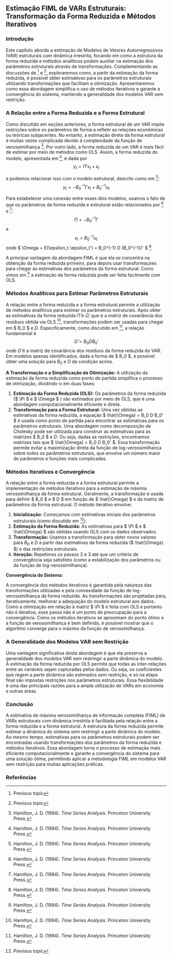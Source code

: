 ## Estimação FIML de VARs Estruturais: Transformação da Forma Reduzida e Métodos Iterativos

### Introdução

Este capítulo aborda a estimação de Modelos de Vetores Autorregressivos (VAR) estruturais com dinâmica irrestrita, focando em como a estrutura da forma reduzida e métodos analíticos podem auxiliar na estimação dos parâmetros estruturais através de transformações. Complementando as discussões de [^SECTION_PLACEHOLDER] e [^SECTION_PLACEHOLDER], exploraremos como, a partir da estimação da forma reduzida, é possível obter estimativas para os parâmetros estruturais utilizando transformações que facilitam a otimização. Apresentaremos como essa abordagem simplifica o uso de métodos iterativos e garante a convergência do sistema, mantendo a generalidade dos modelos VAR sem restrição.

### A Relação entre a Forma Reduzida e a Forma Estrutural

Como discutido em seções anteriores, a forma estrutural de um VAR impõe restrições sobre os parâmetros de forma a refletir as relações econômicas ou teóricas subjacentes. No entanto, a estimação direta da forma estrutural é muitas vezes complicada devido à complexidade da função de verossimilhança [^11.6.28]. Por outro lado, a forma reduzida de um VAR é mais fácil de estimar por meio de métodos como OLS. Assim, a forma reduzida do modelo, apresentada em [^11.1], é dada por
$$ y_t = \Pi'x_t + \epsilon_t $$

e podemos relacionar isso com o modelo estrutural, descrito como em [^11.6.20]:
$$ y_t = -B_0^{-1} \Gamma x_t + B_0^{-1}u_t $$

Para estabelecer uma conexão entre esses dois modelos, usamos o fato de que os parâmetros da forma reduzida e estrutural estão relacionados por [^11.6.21] e [^11.6.22]:
$$ \Pi = -B_0^{-1}\Gamma $$
e
$$ \epsilon_t = B_0^{-1}u_t $$
onde $ \Omega = E(\epsilon_t \epsilon_t') = B_0^{-1} D (B_0^{-1})' $ [^11.6.23].

A principal vantagem da abordagem FIML é que ela se concentra na obtenção da forma reduzida primeiro, para depois usar transformações para chegar às estimativas dos parâmetros da forma estrutural. Como vimos em [^11.1] a estimação da forma reduzida pode ser feita facilmente com OLS.

### Métodos Analíticos para Estimar Parâmetros Estruturais

A relação entre a forma reduzida e a forma estrutural permite a utilização de métodos analíticos para estimar os parâmetros estruturais. Após obter as estimativas da forma reduzida $\hat{\Pi}$ e $\hat{\Omega}$, que é a matriz de covariância dos resíduos obtida via OLS [^11.6.30], transformações podem ser usadas para chegar em $ B_0 $ e $D$. Especificamente, como discutido em [^11.6.33], a relação fundamental é
$$ \hat{\Omega} = B_0 D B_0' $$
onde $\hat{\Omega}$ é a matriz de covariância dos resíduos da forma reduzida do VAR.
Em modelos apenas identificados, dada a forma de $ B_0 $, é possível obter uma solução para $B_0$ e $D$ da condição acima.

**A Transformação e a Simplificação da Otimização:**
A utilização da estimação da forma reduzida como ponto de partida simplifica o processo de otimização, dividindo-o em duas fases:

1.  **Estimação da Forma Reduzida (OLS):** Os parâmetros da forma reduzida ($ \Pi $ e $ \Omega $ ) são estimados por meio de OLS, que é uma abordagem computacionalmente eficiente e direta.
2.  **Transformação para a Forma Estrutural:** Uma vez obtidas as estimativas da forma reduzida, a equação $ \hat{\Omega} = B_0 D B_0' $  é usada como ponto de partida para encontrar as estimativas para os parâmetros estruturais. Uma abordagem como decomposição de Cholesky pode ser utilizada para construir as estimativas para as matrizes  $ B_0 $ e $D$. Ou seja, dadas as restrições, encontramos matrizes tais que $  \hat{\Omega} = B_0 D B_0' $. Essa transformação permite evitar a maximização direta da função de log-verossimilhança sobre todos os parâmetros estruturais, que envolve um número maior de parâmetros e funções mais complicadas.

### Métodos Iterativos e Convergência

A relação entre a forma reduzida e a forma estrutural permite a implementação de métodos iterativos para a estimação de máxima verossimilhança da forma estrutural. Geralmente, a transformação é usada para definir $ B_0 $ e  $ D $ em função de $ \hat{\Omega} $ e da matriz de parâmetros da forma estrutural. O método iterativo envolve:

1.  **Inicialização:** Começamos com estimativas iniciais dos parâmetros estruturais (como discutido em [^SECTION_PLACEHOLDER]).
2.  **Estimação da Forma Reduzida:** As estimativas para $ \Pi $ e $ \hat{\Omega} $ são obtidas usando OLS com os dados observados.
3.  **Transformação:** Usamos a transformação para obter novos valores para $B_0$ e $D$ a partir das estimativas da forma reduzida ($ \hat{\Omega} $) e das restrições estruturais.
4.  **Iteração:** Repetimos os passos 2 e 3 até que um critério de convergência seja satisfeito (como a estabilização dos parâmetros ou da função de log-verossimilhança).

**Convergência do Sistema:**

A convergência dos métodos iterativos é garantida pela natureza das transformações utilizadas e pela convexidade da função de log-verossimilhança da forma reduzida. As transformações são projetadas para, iterativamente, melhorar a adequação do modelo estrutural aos dados. Como a otimização em relação à matriz $ \Pi $ é feita com OLS e portanto não é iterativa, esse passo não é um ponto de preocupação para a convergência. Como os métodos iterativos se aproximam do ponto ótimo e a função de verossimilhança é bem definida, é possível mostrar que o algoritmo converge para o máximo da função de verossimilhança.

### A Generalidade dos Modelos VAR sem Restrição

Uma vantagem significativa desta abordagem é que ela preserva a generalidade dos modelos VAR sem restringir a parte dinâmica do modelo. A estimação da forma reduzida por OLS permite que todas as inter-relações entre as variáveis sejam capturadas pelos dados. Ou seja, os coeficientes que regem a parte dinâmica são estimados sem restrição, e só na etapa final são impostas restrições nos parâmetros estruturais. Essa flexibilidade é uma das principais razões para a ampla utilização de VARs em economia e outras áreas.

### Conclusão
A estimativa de máxima verossimilhança de informação completa (FIML) de VARs estruturais com dinâmica irrestrita é facilitada pela relação entre a forma reduzida e a forma estrutural. A estrutura da forma reduzida permite estimar a dinâmica do sistema sem restringir a parte dinâmica do modelo. Ao mesmo tempo, estimativas para os parâmetros estruturais podem ser encontradas usando transformações dos parâmetros da forma reduzida e métodos iterativos. Essa abordagem torna o processo de estimação mais eficiente computacionalmente e garante a convergência do sistema para uma solução ótima, permitindo aplicar a metodologia FIML em modelos VAR sem restrição para muitas aplicações práticas.

### Referências
[^SECTION_PLACEHOLDER]: Previous topic
[^11.6.28]: Hamilton, J. D. (1994). *Time Series Analysis*. Princeton University Press.
[^11.6.20]: Hamilton, J. D. (1994). *Time Series Analysis*. Princeton University Press.
[^11.6.21]: Hamilton, J. D. (1994). *Time Series Analysis*. Princeton University Press.
[^11.6.22]: Hamilton, J. D. (1994). *Time Series Analysis*. Princeton University Press.
[^11.6.23]: Hamilton, J. D. (1994). *Time Series Analysis*. Princeton University Press.
[^11.1]: Hamilton, J. D. (1994). *Time Series Analysis*. Princeton University Press.
[^11.6.30]: Hamilton, J. D. (1994). *Time Series Analysis*. Princeton University Press.
[^11.6.33]: Hamilton, J. D. (1994). *Time Series Analysis*. Princeton University Press.
<!-- END -->
